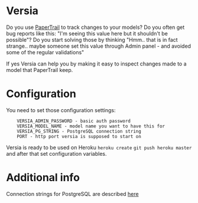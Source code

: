 # Versia

Do you use [PaperTrail](https://github.com/airblade/paper_trail) to
track changes to your models?  Do you often get bug reports like this:
"I'm seeing this value here but it shouldn't be possible"?  Do you
start solving those by thinking "Hmm.. that is in fact strange.. maybe
someone set this value through Admin panel - and avoided some of the
regular validations"

If yes Versia can help you by making it easy to inspect changes made
to a model that PaperTrail keep.

# Configuration

You need to set those configuration settings:

        VERSIA_ADMIN_PASSWORD - basic auth password
        VERSIA_MODEL_NAME - model name you want to have this for
        VERSIA_PG_STRING - PostgreSQL connection string
        PORT - http port versia is supposed to start on


Versia is ready to be used on Heroku `heroku create` `git push heroku
master` and after that set configuration variables.


# Additional info

Connection strings for PostgreSQL are described [here](https://godoc.org/github.com/lib/pq)